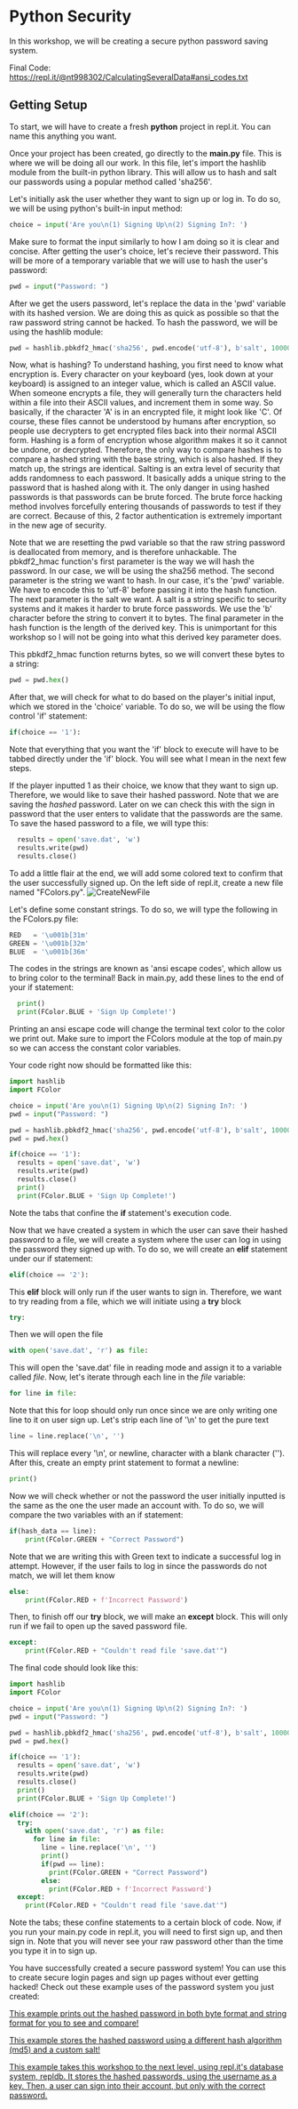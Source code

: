 # Python Security
In this workshop, we will be creating a secure python password saving system.

Final Code: https://repl.it/@nt998302/CalculatingSeveralData#ansi_codes.txt

## Getting Setup
To start, we will have to create a fresh **python** project in repl.it. You can name this anything  you want.

Once your project has been created, go directly to the **main.py** file. This is where we will be doing all our work. In this file, let's import the hashlib module from the built-in python library. This will allow us to hash and salt our passwords using a popular method called 'sha256'.

Let's initially ask the user whether they want to sign up or log in. To do so, we will be using python's built-in input method:
```py
choice = input('Are you\n(1) Signing Up\n(2) Signing In?: ')
```

Make sure to format the input similarly to how I am doing so it is clear and concise.
After getting the user's choice, let's recieve their password. This will be more of a temporary variable that we will use to hash the user's password:
```py
pwd = input("Password: ")
```

After we get the users password, let's replace the data in the 'pwd' variable with its hashed version. We are doing this as quick as possible so that the raw password string cannot be hacked.  To hash the password, we will be using the hashlib module:
```py
pwd = hashlib.pbkdf2_hmac('sha256', pwd.encode('utf-8'), b'salt', 100000)
```
Now, what is hashing? To understand hashing, you first need to know what encryption is. Every character on your keyboard (yes, look down at your keyboard) is assigned to an integer value, which is called an ASCII value. When someone encrypts a file, they will generally turn the characters held within a file into their ASCII values, and increment them in some way. So basically, if the character 'A' is in an encrypted file, it might look like 'C'. Of course, these files cannot be understood by humans after encryption, so people use decrypters to get encrypted files back into their normal ASCII form. Hashing is a form of encryption whose algorithm makes it so it cannot be undone, or decrypted. Therefore, the only way to compare hashes is to compare a hashed string with the base string, which is also hashed. If they match up, the strings are identical. Salting is an extra level of security that adds randomness to each password. It basically adds a unique string to the password that is hashed along with it. The only danger in using hashed passwords is that passwords can be brute forced. The brute force hacking method involves forcefully entering thousands of passwords to test if they are correct. Because of this, 2 factor authentication is extremely important in the new age of security.

Note that we are resetting the pwd variable so that the raw string password is deallocated from memory, and is therefore unhackable. The pbkdf2_hmac function's first parameter is the way we will hash the password. In our case, we will be using the sha256 method. The second parameter is the string we want to hash. In our case, it's the 'pwd' variable. We have to encode this to 'utf-8' before passing it into the hash function. The next parameter is the salt we want. A salt is a string specific to security systems and it makes it harder to brute force passwords. We use the 'b' character before the string to convert it to bytes. The final parameter in the hash function is the length of the derived key. This is unimportant for this workshop so I will not be going into what this derived key parameter does.

This pbkdf2_hmac function returns bytes, so we will convert these bytes to a string:
```py
pwd = pwd.hex()
```
After that, we will check for what to do based on the player's initial input, which we stored in the 'choice' variable. To do so, we will be using the flow control 'if' statement:
```py
if(choice == '1'):
```
Note that everything that you want the 'if' block to execute will have to be tabbed directly under the 'if' block. You will see what I mean in the next few steps.

If the player inputted 1 as their choice, we know that they want to sign up. Therefore, we would like to save their hashed password. Note that we are saving the _hashed_ password. Later on we can check this with the sign in password that the user enters to validate that the passwords are the same. To save the hased password to a file, we will type this:
```py
  results = open('save.dat', 'w')
  results.write(pwd)
  results.close()
  ```
To add a little flair at the end, we will add some colored text to confirm that the user successfully signed up. On the left side of repl.it, create a new file named "FColors.py".
![CreateNewFile](https://i.imgur.com/KV8rndQ.png)


Let's define some constant strings. To do so, we will type the following in the FColors.py file:
```py
RED   = '\u001b[31m'
GREEN = '\u001b[32m'
BLUE  = '\u001b[36m'
```
The codes in the strings are known as 'ansi escape codes', which allow us to bring color to the terminal! Back in main.py, add these lines to the end of your if statement:
```py
  print()
  print(FColor.BLUE + 'Sign Up Complete!')
```
Printing an ansi escape code will change the terminal text color to the color we print out. Make sure to import the FColors module at the top of main.py so we can access the constant color variables.

Your code right now should be formatted like this:
```py
import hashlib
import FColor

choice = input('Are you\n(1) Signing Up\n(2) Signing In?: ')
pwd = input("Password: ")

pwd = hashlib.pbkdf2_hmac('sha256', pwd.encode('utf-8'), b'salt', 100000)
pwd = pwd.hex()

if(choice == '1'):
  results = open('save.dat', 'w')
  results.write(pwd)
  results.close()
  print()
  print(FColor.BLUE + 'Sign Up Complete!')
```
Note the tabs that confine the **if** statement's execution code.


Now that we have created a system in which the user can save their hashed password to a file, we will create a system where the user can log in using the password they signed up with. To do so, we will create an **elif** statement under our if statement:
```py
elif(choice == '2'):
```
This **elif** block will only run if the user wants to sign in. Therefore, we want to try reading from a file, which we will initiate using a **try** block
```py
try:
```
Then we will open the file
```py
with open('save.dat', 'r') as file:
```
This will open the 'save.dat' file in reading mode and assign it to a variable called *file*. Now, let's iterate through each line in the *file* variable:
```py
for line in file:
```
Note that this for loop should only run once since we are only writing one line to it on user sign up. Let's strip each line of '\n' to get the pure text
```py
line = line.replace('\n', '')
```
This will replace every '\n', or newline, character with a blank character (''). After this, create an empty print statement to format a newline:
```py
print()
```
Now we will check whether or not the password the user initially inputted is the same as the one the user made an account with. To do so, we will compare the two variables with an if statement:
```py
if(hash_data == line):
    print(FColor.GREEN + "Correct Password")
```
Note that we are writing this with Green text to indicate a successful log in attempt. However, if the user fails to log in since the passwords do not match, we will let them know
```py
else:
    print(FColor.RED + f'Incorrect Password')
```
Then, to finish off our **try** block, we will make an **except** block. This will only run if we fail to open up the saved password file. 
```py
except:
    print(FColor.RED + "Couldn't read file 'save.dat'")
```
The final code should look like this:
```py
import hashlib
import FColor

choice = input('Are you\n(1) Signing Up\n(2) Signing In?: ')
pwd = input("Password: ")

pwd = hashlib.pbkdf2_hmac('sha256', pwd.encode('utf-8'), b'salt', 100000)
pwd = pwd.hex()

if(choice == '1'):
  results = open('save.dat', 'w')
  results.write(pwd)
  results.close()
  print()
  print(FColor.BLUE + 'Sign Up Complete!')

elif(choice == '2'):
  try:
    with open('save.dat', 'r') as file:
      for line in file:
        line = line.replace('\n', '')
        print()
        if(pwd == line):
          print(FColor.GREEN + "Correct Password")
        else:
          print(FColor.RED + f'Incorrect Password')
  except:
    print(FColor.RED + "Couldn't read file 'save.dat'")
```
Note the tabs; these confine statements to a certain block of code. Now, if you run your main.py code in repl.it, you will need to first sign up, and then sign in. Note that you will never see your raw password other than the time you type it in to sign up.

You have successfully created a secure password system! You can use this to create secure login pages and sign up pages without ever getting hacked! Check out these example uses of the password system you just created:

[This example prints out the hashed password in both byte format and string format for you to see and compare!](https://repl.it/@nt998302/Python-Secure-Password-Saver-with-pure-bytes#main.py)

[This example stores the hashed password using a different hash algorithm (md5) and a custom salt!](https://repl.it/@nt998302/Python-Secure-Password-Saver-with-md5-and-custom-salt#main.py)

[This example takes this workshop to the next level, using repl.it's database system, repldb. It stores the hashed passwords,  using the username as a key. Then, a user can sign into their account, but only with the correct password.](https://repl.it/@nt998302/PS-Ex-1#main.py)
